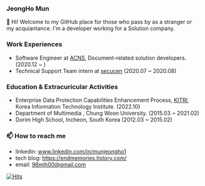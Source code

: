 <!--
**munjeongho/munjeongho** is a ✨ _special_ ✨ repository because its `README.md` (this file) appears on your GitHub profile.

Here are some ideas to get you started:

- 🔭 I’m currently working on ...
- 🌱 I’m currently learning ...
- 👯 I’m looking to collaborate on ...
- 🤔 I’m looking for help with ...
- 💬 Ask me about ...
- 📫 How to reach me: ...
- 😄 Pronouns: ...
- ⚡ Fun fact: ...
-->


### JeongHo Mun

👋 Hi! Welcome to my GitHub place for those who pass by as a stranger or my acquiantance.
I'm a developer working for a Solution company.

### Work Experiences
* Software Engineer at [ACNS](https://www.acns.co.kr/), Document-related solution developers. (2020.12 ~ )
* Technical Support Team intern at [secucen](http://www.secucen.com/) (2020.07 ~ 2020.08)

### Education & Extracuricular Activities
* Enterprise Data Protection Capabilities Enhancement Process, [KITRI](www.kitri.re.kr/), Korea Information Technology Institute. (2022.10)
* Department of Multimedia , Chung Woon University. (2015.03 ~ 2021.02)
* Dorim High School, Incheon, South Korea (2012.03 ~ 2015.02)


### 📫 How to reach me
- linkedin: www.linkedin.com/in/munjeongho1
- tech blog: https://endmemories.tistory.com/
- email: 96mjh00@gmail.com

[![Hits](https://hits.seeyoufarm.com/api/count/incr/badge.svg?url=https%3A%2F%2Fgithub.com%2Fmunjeongho&count_bg=%23CCCCCC&title_bg=%23AC0000&icon=&icon_color=%23EA6262&title=hits&edge_flat=false)](https://hits.seeyoufarm.com)
